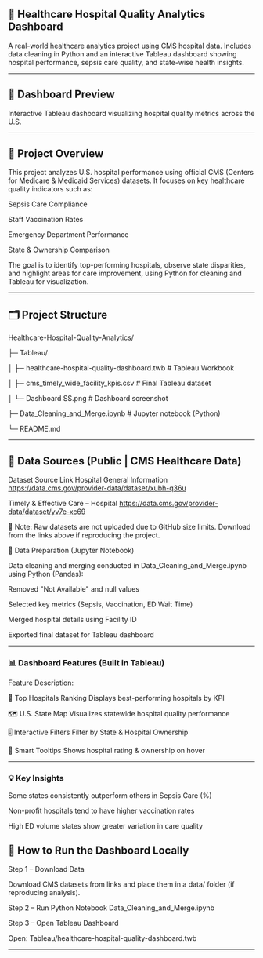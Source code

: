 ## 🏥 Healthcare Hospital Quality Analytics Dashboard

A real-world healthcare analytics project using CMS hospital data. Includes data cleaning in Python and an interactive Tableau dashboard showing hospital performance, sepsis care quality, and state-wise health insights.

---
## 📸 Dashboard Preview

Interactive Tableau dashboard visualizing hospital quality metrics across the U.S.

---
## 🎯 Project Overview

This project analyzes U.S. hospital performance using official CMS (Centers for Medicare & Medicaid Services) datasets.
It focuses on key healthcare quality indicators such as:

Sepsis Care Compliance

Staff Vaccination Rates

Emergency Department Performance

State & Ownership Comparison

The goal is to identify top-performing hospitals, observe state disparities, and highlight areas for care improvement, using Python for cleaning and Tableau for visualization.

---
## 🗂 Project Structure
Healthcare-Hospital-Quality-Analytics/

├─ Tableau/

│  ├─ healthcare-hospital-quality-dashboard.twb   # Tableau Workbook

│  ├─ cms_timely_wide_facility_kpis.csv          # Final Tableau dataset

│  └─ Dashboard SS.png                           # Dashboard screenshot

├─ Data_Cleaning_and_Merge.ipynb                 # Jupyter notebook (Python)

└─ README.md

---
## 🧾 Data Sources (Public | CMS Healthcare Data)
Dataset	Source Link
Hospital General Information	https://data.cms.gov/provider-data/dataset/xubh-q36u

Timely & Effective Care – Hospital	https://data.cms.gov/provider-data/dataset/yv7e-xc69

📌 Note: Raw datasets are not uploaded due to GitHub size limits. Download from the links above if reproducing the project.

🧼 Data Preparation (Jupyter Notebook)

Data cleaning and merging conducted in Data_Cleaning_and_Merge.ipynb using Python (Pandas):

Removed "Not Available" and null values

Selected key metrics (Sepsis, Vaccination, ED Wait Time)

Merged hospital details using Facility ID

Exported final dataset for Tableau dashboard

---
### 📊 Dashboard Features (Built in Tableau)
Feature	Description:

🏥 Top Hospitals Ranking	Displays best-performing hospitals by KPI

🗺 U.S. State Map	Visualizes statewide hospital quality performance

🎚 Interactive Filters	Filter by State & Hospital Ownership

💬 Smart Tooltips	Shows hospital rating & ownership on hover

---

### 💡 Key Insights

Some states consistently outperform others in Sepsis Care (%)

Non-profit hospitals tend to have higher vaccination rates

High ED volume states show greater variation in care quality

## 🚀 How to Run the Dashboard Locally
Step 1 – Download Data

Download CMS datasets from links and place them in a data/ folder (if reproducing analysis).

Step 2 – Run Python Notebook
Data_Cleaning_and_Merge.ipynb

Step 3 – Open Tableau Dashboard

Open: Tableau/healthcare-hospital-quality-dashboard.twb

---


